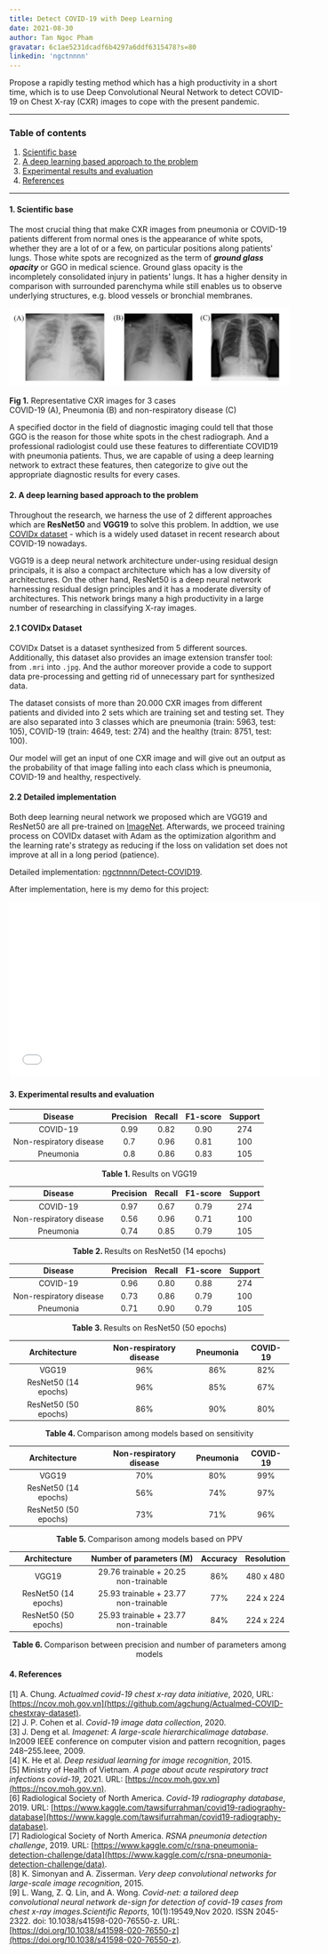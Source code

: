 ```yaml
---
title: Detect COVID-19 with Deep Learning
date: 2021-08-30
author: Tan Ngoc Pham
gravatar: 6c1ae5231dcadf6b4297a6ddf6315478?s=80
linkedin: 'ngctnnnn'
---
```

Propose a rapidly testing method which has a high productivity in a short time, which is to use Deep Convolutional Neural Network to detect COVID-19 on Chest X-ray (CXR) images to cope with the present pandemic.    

---
### Table of contents
1. [Scientific base](#1-scientific-base)
2. [A deep learning based approach to the problem](#2-a-deep-learning-based-approach-to-the-problem)
3. [Experimental results and evaluation](#3-experimental-results-and-evaluation)
4. [References](#4-references)

---
#### 1. Scientific base
The most crucial thing that make CXR images from pneumonia or COVID-19 patients different from normal ones is the appearance of white spots, whether they are a lot of or a few, on particular positions along patients' lungs. Those white spots are recognized as the term of ***ground glass opacity*** or GGO in medical science. Ground glass opacity is the incompletely consolidated injury in patients' lungs. It has a higher density in comparison with surrounded parenchyma while still enables us to observe underlying structures, e.g. blood vessels or bronchial membranes.    

<p align="center">
  <img src="/covid+pneumonia+normal.png" alt="ground-glass-pattern image">
  <div algin ='center'>
    <figcaption><b>Fig 1.</b> Representative CXR images for 3 cases</figcaption>
    <figcaption>COVID-19 (A), Pneumonia (B) and non-respiratory disease (C)</figcaption>
  </div>
</p>

A specified doctor in the field of diagnostic imaging could tell that those GGO is the reason for those white spots in the chest radiograph. And a professional radiologist could use these features to differentiate COVID19 with pneumonia patients. Thus, we are capable of using a deep learning network to extract these features, then categorize to give out the appropriate diagnostic results for every cases. 

#### 2. A deep learning based approach to the problem
Throughout the research, we harness the use of 2 different approaches which are <b>ResNet50</b> and <b>VGG19</b> to solve this problem. In addtion, we use [COVIDx dataset](https://github.com/lindawangg/COVID-Net/blob/master/docs/COVIDx.md) - which is a widely used dataset in recent research about COVID-19 nowadays.     

VGG19 is a deep neural network architecture under-using residual design principals, it is also a compact architecture which has a low diversity of architectures. On the other hand, ResNet50 is a deep neural network harnessing residual design principles and it has a moderate diversity of architectures. This network brings many a high productivity in a large number of researching in classifying X-ray images.

#### 2.1 COVIDx Dataset
COVIDx Datset is a dataset synthesized from 5 different sources. Additionally, this dataset also provides an image extension transfer tool: from `.mri` into `.jpg`. And the author moreover provide a code to support data pre-processing and getting rid of unnecessary part for synthesized data.    

The dataset consists of more than 20.000 CXR images from different patients and divided into 2 sets which are training set and testing set. They are also separated into 3 classes which are pneumonia (train: 5963, test: 105), COVID-19 (train: 4649, test: 274) and the healthy (train: 8751, test: 100).    

Our model will get an input of one CXR image and will give out an output as the probability of that image falling into each class which is pneumonia, COVID-19 and healthy, respectively.     

#### 2.2 Detailed implementation
Both deep learning neural network we proposed which are VGG19 and ResNet50 are all pre-trained on [ImageNet](https://www.image-net.org/). Afterwards, we proceed training process on COVIDx dataset with Adam as the optimization algorithm and the learning rate's strategy as reducing if the loss on validation set does not improve at all in a long period (patience).

Detailed implementation: [ngctnnnn/Detect-COVID19](https://github.com/ngctnnnn/Detect-COVID19).     

After implementation, here is my demo for this project:

<div align='center'>

<iframe width="560" height="315" src="/demo-covid19.mp4" frameborder="0" allow="accelerometer; autoplay; encrypted-media gyroscope; picture-in-picture" allowfullscreen></iframe>
</div>


#### 3. Experimental results and evaluation

| Disease | Precision | Recall | F1-score | Support |
|:--:|:--:|:--:|:--:|:--:|
| COVID-19 | 0.99 | 0.82 | 0.90 | 274  |
| Non-respiratory disease | 0.7 | 0.96 | 0.81 | 100 |
| Pneumonia | 0.8 | 0.86 | 0.83 | 105 |

<div align='center'><b>Table 1. </b>Results on VGG19</div>
		
| Disease | Precision | Recall | F1-score | Support |
|:--:|:--:|:--:|:--:|:--:|
| COVID-19 | 0.97 | 0.67 | 0.79 | 274 |
| Non-respiratory disease | 0.56 | 0.96 | 0.71 | 100 |
| Pneumonia | 0.74 | 0.85 | 0.79 | 105 |

<div align='center'><b>Table 2. </b>Results on ResNet50 (14 epochs)</div>

	
| Disease | Precision | Recall | F1-score | Support |
|:--:|:--:|:--:|:--:|:--:|
| COVID-19 |0.96 | 0.80 | 0.88 | 274 |
| Non-respiratory disease | 0.73 | 0.86 | 0.79 | 100|
| Pneumonia | 0.71 | 0.90 | 0.79 | 105 |
	
<div align='center'><b>Table 3. </b>Results on ResNet50 (50 epochs)</div>

| Architecture | Non-respiratory disease | Pneumonia | COVID-19 |
|:---:|:---:|:--:|:--:|
| VGG19 | 96\% | 86\% | 82\% |
| ResNet50 (14 epochs) |  96\% | 85\% | 67\% |
| ResNet50 (50 epochs) | 86\% | 90\% | 80\% |

<div align='center'><b>Table 4. </b>Comparison among models based on sensitivity</div>
	
	
| Architecture | Non-respiratory disease | Pneumonia | COVID-19 |
|:---:|:---:|:--:|:--:|
| VGG19 |70\% | 80\%| 99\% |
| ResNet50 (14 epochs) |  56\% | 74\% | 97\% |
| ResNet50 (50 epochs) | 73\% | 71\% | 96\% |

<div align='center'><b>Table 5. </b>Comparison among models based on PPV</div>

| Architecture | Number of parameters (M) | Accuracy | Resolution |
|:---:|:---:|:--:|:--:|
| VGG19 | 29.76 trainable + 20.25 non-trainable | 86% | 480 x 480 |
| ResNet50 (14 epochs) | 25.93 trainable + 23.77 non-trainable | 77% |224 x 224 |
| ResNet50 (50 epochs) | 25.93 trainable + 23.77 non-trainable | 84% | 224 x 224 |

<div align='center'><b>Table 6. </b>Comparison between precision and number of parameters among models</div>

#### 4. References
[1] A. Chung.  *Actualmed covid-19 chest x-ray data initiative*, 2020, URL: [https://ncov.moh.gov.vn](https://github.com/agchung/Actualmed-COVID-chestxray-dataset).        
[2] J. P. Cohen et al. *Covid-19 image data collection*, 2020.       
[3] J. Deng et al. *Imagenet: A large-scale hierarchicalimage database*. In2009 IEEE conference on computer vision and pattern recognition, pages 248–255.Ieee, 2009.        
[4] K. He et al. *Deep residual learning for image recognition*, 2015.        
[5] Ministry of Health of Vietnam. *A page about acute respiratory tract infections covid-19*, 2021. URL: [https://ncov.moh.gov.vn](https://ncov.moh.gov.vn).        
[6] Radiological Society of North America. *Covid-19 radiography database*, 2019. URL: [https://www.kaggle.com/tawsifurrahman/covid19-radiography-database](https://www.kaggle.com/tawsifurrahman/covid19-radiography-database).      
[7] Radiological Society of North America. *RSNA pneumonia detection challenge*, 2019. URL: [https://www.kaggle.com/c/rsna-pneumonia-detection-challenge/data](https://www.kaggle.com/c/rsna-pneumonia-detection-challenge/data).        
[8] K. Simonyan and A. Zisserman. *Very deep convolutional networks for large-scale image recognition*, 2015.      
[9] L. Wang, Z. Q. Lin, and A. Wong. *Covid-net: a tailored deep convolutional neural network de-sign for detection of covid-19 cases from chest x-ray images.Scientific Reports*, 10(1):19549,Nov 2020. ISSN 2045-2322. doi: 10.1038/s41598-020-76550-z. URL: [https://doi.org/10.1038/s41598-020-76550-z](https://doi.org/10.1038/s41598-020-76550-z).       